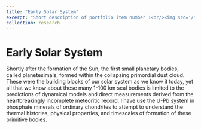 ```yaml
---
title: "Early Solar System"
excerpt: "Short description of portfolio item number 1<br/><img src='/images/500x300.png'>"
collection: research
---
```


Early Solar System
======

Shortly after the formation of the Sun, the first small planetary bodies, called planetesimals, formed within the collapsing primordial dust cloud. These were the building blocks of our solar system as we know it today, yet all that we know about these many 1-100 km scal bodies is limited to the predictions of dynamical models and direct measurements derived from the heartbreakingly incomplete meteoritic record. I have use the U-Pb system in phosphate minerals of ordinary chondrites to attempt to understand the thermal histories, physical properties, and timescales of formation of these primitive bodies.
